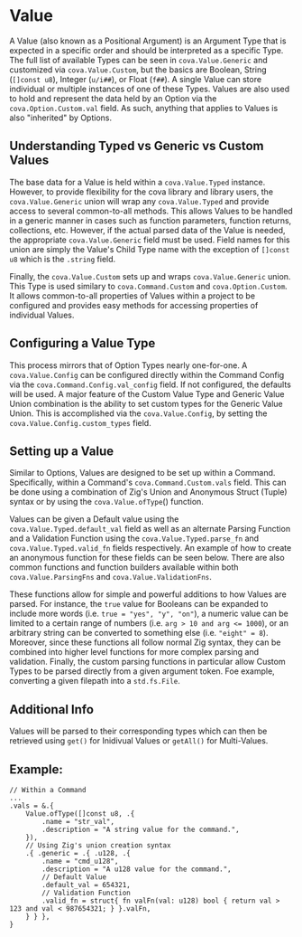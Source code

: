 # Value
A Value (also known as a Positional Argument) is an Argument Type that is expected in a specific order and should be interpreted as a specific Type. The full list of available Types can be seen in `cova.Value.Generic` and customized via `cova.Value.Custom`, but the basics are Boolean, String (`[]const u8`), Integer (`u/i##`), or Float (`f##`). A single Value can store individual or multiple instances of one of these Types. Values are also used to hold and represent the data held by an Option via the `cova.Option.Custom.val` field. As such, anything that applies to Values is also "inherited" by Options.

## Understanding Typed vs Generic vs Custom Values
The base data for a Value is held within a `cova.Value.Typed` instance. However, to provide flexibility for the cova library and library users, the `cova.Value.Generic` union will wrap any `cova.Value.Typed` and provide access to several common-to-all methods. This allows Values to be handled in a generic manner in cases such as function parameters, function returns, collections, etc. However, if the actual parsed data of the Value is needed, the appropriate `cova.Value.Generic` field must be used. Field names for this union are simply the Value's Child Type name with the exception of `[]const u8` which is the `.string` field.

Finally, the `cova.Value.Custom` sets up and wraps `cova.Value.Generic` union. This Type is used similary to `cova.Command.Custom` and `cova.Option.Custom`. It allows common-to-all properties of Values within a project to be configured and provides easy methods for accessing properties of individual Values. 

## Configuring a Value Type
This process mirrors that of Option Types nearly one-for-one. A `cova.Value.Config` can be configured directly within the Command Config via the `cova.Command.Config.val_config` field. If not configured, the defaults will be used. A major feature of the Custom Value Type and Generic Value Union combination is the ability to set custom types for the Generic Value Union. This is accomplished via the `cova.Value.Config`, by setting the `cova.Value.Config.custom_types` field.

## Setting up a Value
Similar to Options, Values are designed to be set up within a Command. Specifically, within a Command's `cova.Command.Custom.vals` field. This can be done using a combination of Zig's Union and Anonymous Struct (Tuple) syntax or by using the `cova.Value.ofType`() function.

Values can be given a Default value using the `cova.Value.Typed.default_val` field as well as an alternate Parsing Function and a Validation Function using the `cova.Value.Typed.parse_fn` and `cova.Value.Typed.valid_fn` fields respectively. An example of how to create an anonymous function for these fields can be seen below. There are also common functions and function builders available within both `cova.Value.ParsingFns` and `cova.Value.ValidationFns`. 

These functions allow for simple and powerful additions to how Values are parsed. For instance, the `true` value for Booleans can be expanded to include more words (i.e. `true = "yes", "y", "on"`), a numeric value can be limited to a certain range of numbers (i.e. `arg > 10 and arg <= 1000`), or an arbitrary string can be converted to something else (i.e. `"eight" = 8`). Moreover, since these functions all follow normal Zig syntax, they can be combined into higher level functions for more complex parsing and validation. Finally, the custom parsing functions in particular allow Custom Types to be parsed directly from a given argument token. Foe example, converting a given filepath into a `std.fs.File`.

## Additional Info 
Values will be parsed to their corresponding types which can then be retrieved using `get()` for Inidivual Values or `getAll()` for Multi-Values. 

## Example:
```zig
// Within a Command
...
.vals = &.{
    Value.ofType([]const u8, .{
        .name = "str_val",
        .description = "A string value for the command.",
    }),
	// Using Zig's union creation syntax
    .{ .generic = .{ .u128, .{
        .name = "cmd_u128",
        .description = "A u128 value for the command.",
        // Default Value
        .default_val = 654321,
        // Validation Function
        .valid_fn = struct{ fn valFn(val: u128) bool { return val > 123 and val < 987654321; } }.valFn,
    } } },
}
```

